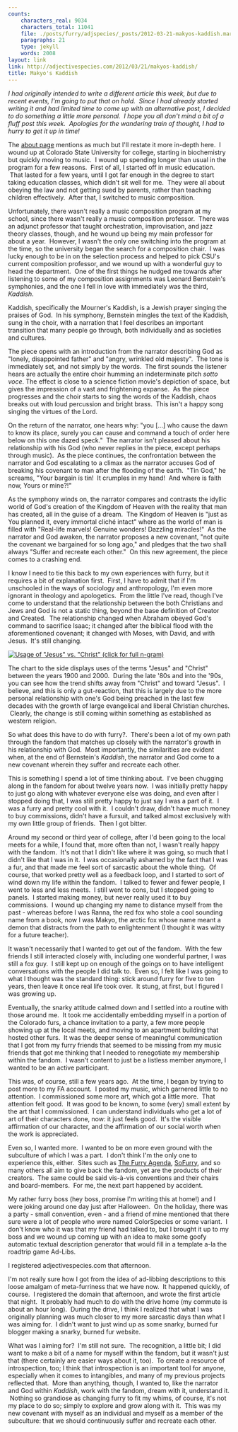 ```yaml
---
counts:
    characters_real: 9034
    characters_total: 11041
    file: ./posts/furry/adjspecies/_posts/2012-03-21-makyos-kaddish.markdown
    paragraphs: 21
    type: jekyll
    words: 2008
layout: link
link: http://adjectivespecies.com/2012/03/21/makyos-kaddish/
title: Makyo's Kaddish
---
```


*I had originally intended to write a different article this week, but due to
recent events, I'm going to put that on hold.  Since I had already started
writing it and had limited time to come up with an alternative post, I decided
to do something a little more personal.  I hope you all don't mind a bit of a
fluff post this week.  Apologies for the wandering train of thought, I had to
hurry to get it up in time!*<!--more-->

The [about page](http://adjectivespecies.com/about/) mentions as much but I'll
restate it more in-depth here.  I wound up at Colorado State University for
college, starting in biochemistry but quickly moving to music.  I wound up
spending longer than usual in the program for a few reasons.   First of all, I
started off in music education.  That lasted for a few years, until I got far
enough in the degree to start taking education classes, which didn't sit well
for me.  They were all about obeying the law and not getting sued by parents,
rather than teaching children effectively.  After that, I switched to music
composition.

Unfortunately, there wasn't really a music composition program at my school,
since there wasn't really a music composition professor.  There was an adjunct
professor that taught orchestration, improvisation, and jazz theory classes,
though, and he wound up being my main professor for about a year.  However, I
wasn't the only one switching into the program at the time, so the university
began the search for a composition chair.  I was lucky enough to be in on the
selection process and helped to pick CSU's current composition professor, and we
wound up with a wonderful guy to head the department.  One of the first things
he nudged me towards after listening to some of my composition assignments was
Leonard Bernstein's symphonies, and the one I fell in love with immediately was
the third, *Kaddish*.

Kaddish, specifically the Mourner's Kaddish, is a Jewish prayer singing the
praises of God.  In his symphony, Bernstein mingles the text of the Kaddish,
sung in the choir, with a narration that I feel describes an important
transition that many people go through, both individually and as societies and
cultures.

The piece opens with an introduction from the narrator describing God as
"lonely, disappointed father" and "angry, wrinkled old majesty".  The tone is
immediately set, and not simply by the words.  The first sounds the listener
hears are actually the entire choir humming an indeterminate pitch *sotto voce*.
The effect is close to a science fiction movie's depiction of space, but gives
the impression of a vast and frightening expanse.  As the piece progresses and
the choir starts to sing the words of the Kaddish, chaos breaks out with loud
percussion and bright brass.  This isn't a happy song singing the virtues of the
Lord.

On the return of the narrator, one hears why: "you \[...\] who cause the dawn to
know its place, surely you can cause and command a touch of order here below on
this one dazed speck."  The narrator isn't pleased about his relationship with
his God (who never replies in the piece, except perhaps through music).  As the
piece continues, the confrontation between the narrator and God escalating to a
climax as the narrator accuses God of breaking his covenant to man after the
flooding of the earth.  "Tin God," he screams, "Your bargain is tin!  It
crumples in my hand!  And where is faith now, Yours or mine?!"

As the symphony winds on, the narrator compares and contrasts the idyllic world
of God's creation of the Kingdom of Heaven with the reality that man has
created, all in the guise of a dream.  The Kingdom of Heaven is "just as You
planned it, every immortal cliché intact" where as the world of man is filled
with "Real-life marvels! Genuine wonders! Dazzling miracles!"  As the narrator
and God awaken, the narrator proposes a new covenant, "not quite the covenant we
bargained for so long ago," and pledges that the two shall always "Suffer and
recreate each other."  On this new agreement, the piece comes to a crashing end.

I know I need to tie this back to my own experiences with furry, but it requires
a bit of explanation first.  First, I have to admit that if I'm unschooled in
the ways of sociology and anthropology, I'm even more ignorant in theology and
apologetics.  From the little I've read, though I've come to understand that the
relationship between the both Christians and Jews and God is not a static thing,
beyond the base definition of Creator and Created.  The relationship changed
when Abraham obeyed God's command to sacrifice Isaac; it changed after the
biblical flood with the aforementioned covenant; it changed with Moses, with
David, and with Jesus.  It's still changing.

<a
href="http://books.google.com/ngrams/graph?content=Jesus%2CChrist&amp;year_start=1900&amp;year_end=2000&amp;corpus=0&amp;smoothing=3">
<img alt="Usage of &quot;Jesus&quot; vs. &quot;Christ&quot; (click for full
n-gram)"
src="http://adjectivespecies.com/wp-content/uploads/2012/03/j-vs-c.png"
/></a>

The chart to the side displays uses of the terms "Jesus" and "Christ" between
the years 1900 and 2000.  During the late '80s and into the '90s, you can see
how the trend shifts away from "Christ" and toward "Jesus".  I believe, and this
is only a gut-reaction, that this is largely due to the more personal
relationship with one's God being preached in the last few decades with the
growth of large evangelical and liberal Christian churches.  Clearly, the change
is still coming within something as established as western religion.

So what does this have to do with furry?.  There's been a lot of my own path
through the fandom that matches up closely with the narrator's growth in his
relationship with God.  Most importantly, the similarities are evident when, at
the end of Bernstein's *Kaddish*, the narrator and God come to a new covenant
wherein they suffer and recreate each other.

This is something I spend a lot of time thinking about.  I've been chugging
along in the fandom for about twelve years now.  I was initially pretty happy to
just go along with whatever everyone else was doing, and even after I stopped
doing that, I was still pretty happy to just say I was a part of it.  I was a
furry and pretty cool with it.  I couldn't draw, didn't have much money to buy
commissions, didn't have a fursuit, and talked almost exclusively with my own
little group of friends.  Then I got bitter.

Around my second or third year of college, after I'd been going to the local
meets for a while, I found that, more often than not, I wasn't really happy with
the fandom.  It's not that I didn't like where it was going, so much that I
didn't like that I was in it.  I was occasionally ashamed by the fact that I was
a fur, and that made me feel sort of sarcastic about the whole thing.  Of
course, that worked pretty well as a feedback loop, and I started to sort of
wind down my life within the fandom.  I talked to fewer and fewer people, I went
to less and less meets.  I still went to cons, but I stopped going to panels.  I
started making money, but never really used it to buy commissions.  I wound up
changing my name to distance myself from the past - whereas before I was Ranna,
the red fox who stole a cool sounding name from a book, now I was Makyo, the
arctic fox whose name meant a demon that distracts from the path to
enlightenment (I thought it was witty for a future teacher).

It wasn't necessarily that I wanted to get out of the fandom.  With the few
friends I still interacted closely with, including one wonderful partner, I was
still a fox guy.  I still kept up on enough of the goings on to have intelligent
conversations with the people I did talk to.  Even so, I felt like I was going
to what I thought was the standard thing: stick around furry for five to ten
years, then leave it once real life took over.  It stung, at first, but I
figured I was growing up.

Eventually, the snarky attitude calmed down and I settled into a routine with
those around me.  It took me accidentally embedding myself in a portion of the
Colorado furs, a chance invitation to a party, a few more people showing up at
the local meets, and moving to an apartment building that hosted other furs.  It
was the deeper sense of meaningful communication that I got from my furry
friends that seemed to be missing from my music friends that got me thinking
that I needed to renegotiate my membership within the fandom.  I wasn't content
to just be a listless member anymore, I wanted to be an active participant.

This was, of course, still a few years ago.  At the time, I began by trying to
post more to my FA account.  I posted my music, which garnered little to no
attention.  I commissioned some more art, which got a little more.  That
attention felt good.  It was good to be known, to some (very) small extent by
the art that I commissioned.  I can understand individuals who get a lot of art
of their characters done, now: it just feels good.  It's the visible affirmation
of our character, and the affirmation of our social worth when the work is
appreciated.

Even so, I wanted more.  I wanted to be on more even ground with the subculture
of which I was a part.  I don't think I'm the only one to experience this,
either.  Sites such as [The Furry
Agenda](http://furryagenda.com), [SoFurry](http://sofurry.com), and so many
others all aim to give back the fandom, yet are the products of their creators.
 The same could be said vis-à-vis conventions and their chairs and
board-members.  For me, the next part happened by accident.

My rather furry boss (hey boss, promise I'm writing this at home!) and I were
joking around one day just after Halloween.  On the holiday, there was a party -
small convention, even - and a friend of mine mentioned that there sure were a
lot of people who were named ColorSpecies or some variant.  I don't know who it
was that my friend had talked to, but I brought it up to my boss and we wound up
coming up with an idea to make some goofy automatic textual description
generator that would fill in a template a-la the roadtrip game Ad-Libs.

I registered adjectivespecies.com that afternoon.

I'm not really sure how I got from the idea of ad-libbing descriptions to this
loose amalgam of meta-furriness that we have now.  It happened quickly, of
course.  I registered the domain that afternoon, and wrote the first article
that night.  It probably had much to do with the drive home (my commute is about
an hour long).  During the drive, I think I realized that what I was originally
planning was much closer to my more sarcastic days than what I was aiming for.
 I didn't want to just wind up as some snarky, burned fur blogger making a
snarky, burned fur website.

What was I aiming for?  I'm still not sure.  The recognition, a little bit; I
did want to make a bit of a name for myself within the fandom, but it wasn't
just that (there certainly are easier ways about it, too).  To create a resource
of introspection, too; I think that introspection is an important tool for
anyone, especially when it comes to intangibles, and many of my previous
projects reflected that.  More than anything, though, I wanted to, like the
narrator and God within *Kaddish*, work with the fandom, dream with it,
understand it.  Nothing so grandiose as changing furry to fit my whims, of
course, it's not my place to do so; simply to explore and grow along with it.
 This was my new covenant with myself as an individual and myself as a member of
the subculture: that we should continuously suffer and recreate each other.
